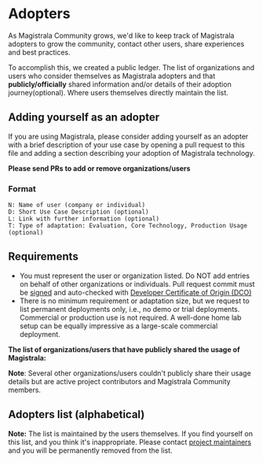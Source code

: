 # Adopters

As Magistrala Community grows, we'd like to keep track of Magistrala adopters to grow the community, contact other users, share experiences and best practices.

To accomplish this, we created a public ledger. The list of organizations and users who consider themselves as Magistrala adopters and that **publicly/officially** shared information and/or details of their adoption journey(optional).
Where users themselves directly maintain the list.

## Adding yourself as an adopter
If you are using Magistrala, please consider adding yourself as an adopter with a brief description of your use case by opening a pull request to this file and adding a section describing your adoption of Magistrala technology.

**Please send PRs to add or remove organizations/users**

### Format

```
N: Name of user (company or individual)
D: Short Use Case Description (optional)
L: Link with further information (optional)
T: Type of adaptation: Evaluation, Core Technology, Production Usage (optional)
```

## Requirements
* You must represent the user or organization listed. Do NOT add entries on behalf of other organizations or individuals.
Pull request commit must be [signed](https://docs.github.com/en/github/authenticating-to-github/signing-commits) and auto-checked with [ Developer Certificate of Origin (DCO)](https://probot.github.io/apps/dco/)
* There is no minimum requirement or adaptation size, but we request to list permanent deployments only, i.e., no demo or trial deployments. Commercial or production use is not required. A well-done home lab setup can be equally impressive as a large-scale commercial deployment.


**The list of organizations/users that have publicly shared the usage of Magistrala:**

**Note**: Several other organizations/users couldn't publicly share their usage details but are active project contributors and Magistrala Community members.


## Adopters list (alphabetical)


**Note:** The list is maintained by the users themselves. If you find yourself on this list, and you think it's inappropriate. Please contact [project maintainers](https://github.com/absmach/magistrala/blob/main/MAINTAINERS) and you will be permanently removed from the list.
